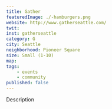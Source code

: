 ```yaml
---
title: Gather
featuredImage: ./-hamburgers.png
website: http://www.gatherseattle.com/
twit: 
inst: gatherseattle
category: G
city: Seattle
neighborhood: Pioneer Square
size: Small (1-10)
map: 
tags:
    - events
    - community
published: false
---
```


Description